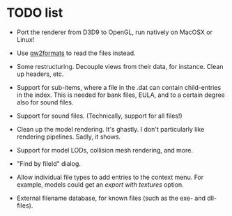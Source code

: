 TODO list
=========

* Port the renderer from D3D9 to OpenGL, run natively on MacOSX or Linux!

* Use [gw2formats](https://github.com/rhoot/gw2formats) to read the files
instead.

* Some restructuring. Decouple views from their data, for instance. Clean up 
headers, etc.

* Support for sub-items, where a file in the .dat can contain child-entries in
the index. This is needed for bank files, EULA, and to a certain degree also
for sound files.

* Support for sound files. (Technically, support for all files!)

* Clean up the model rendering. It's ghastly. I don't particularly like 
rendering pipelines. Sadly, it shows.

* Support for model LODs, collision mesh rendering, and more.

* "Find by fileId" dialog.

* Allow individual file types to add entries to the context menu. For example,
models could get an *export with textures* option.

* External filename database, for known files (such as the exe- and dll-files).